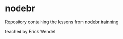 # nodebr

Repository containing the lessons from [nodebr trainning](https://cursos.nodebr.org/p/node-js-para-iniciantes-nodebr)

teached by Erick Wendel
